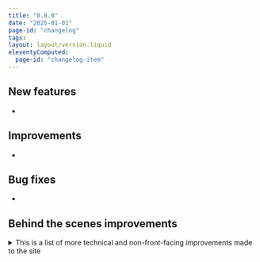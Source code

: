 ```yaml
---
title: "0.0.0"
date: "2025-01-01"
page-id: "changelog"
tags: 
layout: layout/version.liquid
eleventyComputed:
  page-id: "changelog-item"
---
```

## New features
- 

## Improvements
- 

## Bug fixes
- 

## Behind the scenes improvements
<details>
<summary>This is a list of more technical and non-front-facing improvements made to the site</summary>

### New features / Improvements / Bug fixes
- 
</details>